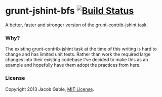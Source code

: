grunt-jshint-bfs [![Build Status](https://secure.travis-ci.org/jgable/grunt-jshint-bfs.png?branch=master)](http://travis-ci.org/jgable/grunt-jshint-bfs)
================

A better, faster and stronger version of the grunt-contrib-jshint task.

### Why?

The existing grunt-contrib-jshint task at the time of this writing is hard to change and has limited unit tests.  Rather than work the required large changes into their existing codebase I've decided to make this as an example and hopefully have them adopt the practices from here.

### License

Copyright 2013 Jacob Gable, [MIT License](http://opensource.org/licenses/MIT).